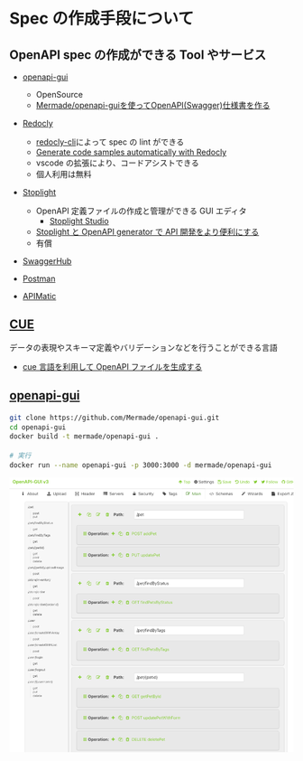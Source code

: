 # Spec の作成手段について

## OpenAPI spec の作成ができる Tool やサービス

- [openapi-gui](https://github.com/Mermade/openapi-gui)
  - OpenSource
  - [Mermade/openapi-guiを使ってOpenAPI(Swagger)仕様書を作る](https://zenn.dev/dozo/articles/9a70e5b116f7e6)
- [Redocly](https://redocly.com/)
  - [redocly-cli](https://github.com/Redocly/redocly-cli)によって spec の lint ができる
  - [Generate code samples automatically with Redocly](https://www.youtube.com/watch?v=zZUR7ih2A5A)
  - vscode の拡張により、コードアシストできる
  - 個人利用は無料
- [Stoplight](https://stoplight.io/)

  - OpenAPI 定義ファイルの作成と管理ができる GUI エディタ
    - [Stoplight Studio](https://stoplight.io/studio)
  - [Stoplight と OpenAPI generator で API 開発をより便利にする](https://tech.talentx.co.jp/entry/2024/04/09/133904)
  - 有償

- [SwaggerHub](https://swagger.io/tools/swaggerhub/)
- [Postman](https://www.postman.com/)
- [APIMatic](https://www.apimatic.io/)

## [CUE](https://cuelang.org/)

データの表現やスキーマ定義やバリデーションなどを行うことができる言語

- [cue 言語を利用して OpenAPI ファイルを生成する](https://zenn.dev/kawahara/articles/bc7c0851bea7d4)

## [openapi-gui](https://github.com/Mermade/openapi-gui)

```sh
git clone https://github.com/Mermade/openapi-gui.git
cd openapi-gui
docker build -t mermade/openapi-gui .

# 実行
docker run --name openapi-gui -p 3000:3000 -d mermade/openapi-gui
```

![openapi-gui](../images/openapi-gui.png "openapi-gui")
